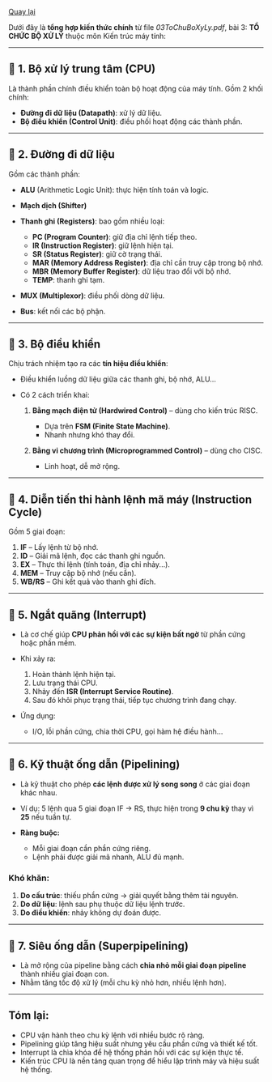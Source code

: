 [Quay lại](README.md)

Dưới đây là **tổng hợp kiến thức chính** từ file *03ToChuBoXyLy.pdf*, bài 3: **TỔ CHỨC BỘ XỬ LÝ** thuộc môn Kiến trúc máy tính:

---

## 🔹 1. Bộ xử lý trung tâm (CPU)

Là thành phần chính điều khiển toàn bộ hoạt động của máy tính. Gồm 2 khối chính:

* **Đường đi dữ liệu (Datapath)**: xử lý dữ liệu.
* **Bộ điều khiển (Control Unit)**: điều phối hoạt động các thành phần.

---

## 🔹 2. Đường đi dữ liệu

Gồm các thành phần:

* **ALU** (Arithmetic Logic Unit): thực hiện tính toán và logic.
* **Mạch dịch (Shifter)**
* **Thanh ghi (Registers)**: bao gồm nhiều loại:

    * **PC (Program Counter)**: giữ địa chỉ lệnh tiếp theo.
    * **IR (Instruction Register)**: giữ lệnh hiện tại.
    * **SR (Status Register)**: giữ cờ trạng thái.
    * **MAR (Memory Address Register)**: địa chỉ cần truy cập trong bộ nhớ.
    * **MBR (Memory Buffer Register)**: dữ liệu trao đổi với bộ nhớ.
    * **TEMP**: thanh ghi tạm.
* **MUX (Multiplexor)**: điều phối dòng dữ liệu.
* **Bus**: kết nối các bộ phận.

---

## 🔹 3. Bộ điều khiển

Chịu trách nhiệm tạo ra các **tín hiệu điều khiển**:

* Điều khiển luồng dữ liệu giữa các thanh ghi, bộ nhớ, ALU…
* Có 2 cách triển khai:

    1. **Bằng mạch điện tử (Hardwired Control)** – dùng cho kiến trúc RISC.
        * Dựa trên **FSM (Finite State Machine)**.
        * Nhanh nhưng khó thay đổi.

    2. **Bằng vi chương trình (Microprogrammed Control)** – dùng cho CISC.
        * Linh hoạt, dễ mở rộng.

---

## 🔹 4. Diễn tiến thi hành lệnh mã máy (Instruction Cycle)

Gồm 5 giai đoạn:

1. **IF** – Lấy lệnh từ bộ nhớ.
2. **ID** – Giải mã lệnh, đọc các thanh ghi nguồn.
3. **EX** – Thực thi lệnh (tính toán, địa chỉ nhảy...).
4. **MEM** – Truy cập bộ nhớ (nếu cần).
5. **WB/RS** – Ghi kết quả vào thanh ghi đích.

---

## 🔹 5. Ngắt quãng (Interrupt)

* Là cơ chế giúp **CPU phản hồi với các sự kiện bất ngờ** từ phần cứng hoặc phần mềm.
* Khi xảy ra:
    1. Hoàn thành lệnh hiện tại.
    2. Lưu trạng thái CPU.
    3. Nhảy đến **ISR (Interrupt Service Routine)**.
    4. Sau đó khôi phục trạng thái, tiếp tục chương trình đang chạy.

* Ứng dụng:
  * I/O, lỗi phần cứng, chia thời CPU, gọi hàm hệ điều hành...

---

## 🔹 6. Kỹ thuật ống dẫn (Pipelining)

* Là kỹ thuật cho phép **các lệnh được xử lý song song** ở các giai đoạn khác nhau.
* Ví dụ: 5 lệnh qua 5 giai đoạn IF → RS, thực hiện trong **9 chu kỳ** thay vì **25** nếu tuần tự.
* **Ràng buộc:**

    * Mỗi giai đoạn cần phần cứng riêng.
    * Lệnh phải được giải mã nhanh, ALU đủ mạnh.

### Khó khăn:

1. **Do cấu trúc**: thiếu phần cứng → giải quyết bằng thêm tài nguyên.
2. **Do dữ liệu**: lệnh sau phụ thuộc dữ liệu lệnh trước.
3. **Do điều khiển**: nhảy không dự đoán được.

---

## 🔹 7. Siêu ống dẫn (Superpipelining)

* Là mở rộng của pipeline bằng cách **chia nhỏ mỗi giai đoạn pipeline** thành nhiều giai đoạn con.
* Nhằm tăng tốc độ xử lý (mỗi chu kỳ nhỏ hơn, nhiều lệnh hơn).

---

## Tóm lại:

* CPU vận hành theo chu kỳ lệnh với nhiều bước rõ ràng.
* Pipelining giúp tăng hiệu suất nhưng yêu cầu phần cứng và thiết kế tốt.
* Interrupt là chìa khóa để hệ thống phản hồi với các sự kiện thực tế.
* Kiến trúc CPU là nền tảng quan trọng để hiểu lập trình máy và hiệu suất hệ thống.

